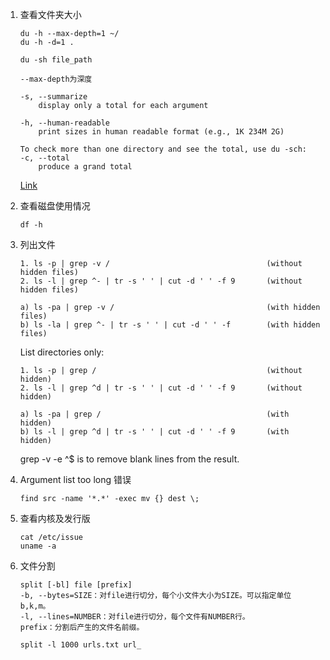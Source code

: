 1. 查看文件夹大小
    ```
    du -h --max-depth=1 ~/
    du -h -d=1 .

    du -sh file_path
    ```

    ```
    --max-depth为深度

    -s, --summarize
        display only a total for each argument

    -h, --human-readable
        print sizes in human readable format (e.g., 1K 234M 2G)

    To check more than one directory and see the total, use du -sch:
    -c, --total
        produce a grand total
    ```
    [Link](https://unix.stackexchange.com/questions/185764/how-do-i-get-the-size-of-a-directory-on-the-command-line)
    
2. 查看磁盘使用情况
    ```
    df -h
    ```

3. 列出文件
    ```
    1. ls -p | grep -v /                                   (without hidden files)
    2. ls -l | grep ^- | tr -s ' ' | cut -d ' ' -f 9       (without hidden files)

    a) ls -pa | grep -v /                                  (with hidden files)
    b) ls -la | grep ^- | tr -s ' ' | cut -d ' ' -f        (with hidden files)
    ```

    List directories only:

    ```
    1. ls -p | grep /                                      (without hidden)
    2. ls -l | grep ^d | tr -s ' ' | cut -d ' ' -f 9       (without hidden)

    a) ls -pa | grep /                                     (with hidden)
    b) ls -l | grep ^d | tr -s ' ' | cut -d ' ' -f 9       (with hidden)
    ```
    grep -v -e ^$ is to remove blank lines from the result.

4. Argument list too long 错误
    ```
    find src -name '*.*' -exec mv {} dest \;
    ```

5. 查看内核及发行版
    ```
    cat /etc/issue
    uname -a
    ```

6. 文件分割
    ```
    split [-bl] file [prefix]  
    -b, --bytes=SIZE：对file进行切分，每个小文件大小为SIZE。可以指定单位b,k,m。
    -l, --lines=NUMBER：对file进行切分，每个文件有NUMBER行。
    prefix：分割后产生的文件名前缀。

    split -l 1000 urls.txt url_
    ```
